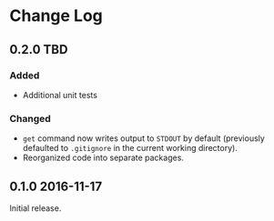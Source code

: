 # Change Log

## 0.2.0 TBD

### Added

* Additional unit tests

### Changed

* `get` command now writes output to `STDOUT` by default (previously defaulted to `.gitignore` in the current working directory).
* Reorganized code into separate packages.

## 0.1.0 2016-11-17

Initial release.
